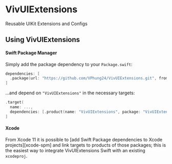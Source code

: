 # VivUIExtensions

Reusable UIKit Extensions and Configs

## Using VivUIExtensions

#### Swift Package Manager

Simply add the package dependency to your `Package.swift`:

```swift
dependencies: [
  .package(url: "https://github.com/VPhung24/VivUIExtensions.git", from: "1.0.4")
]
```

...and depend on `"VivUIExtensions"` in the necessary targets:

```swift
.target(
  name: ...,
  dependencies: [.product(name: "VivUIExtensions", package: "VivUIExtensions")]
]
```

#### Xcode

From Xcode 11 it is possible to [add Swift Package dependencies to Xcode projects][xcode-spm] and link targets to products of those packages; this is the easiest way to integrate VivUIExtensions Swift with an existing `xcodeproj`.
